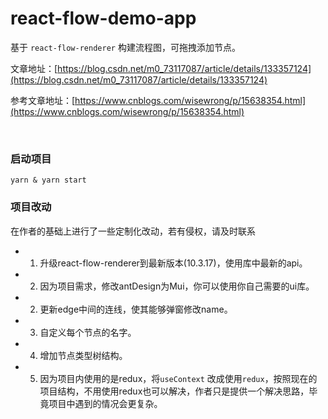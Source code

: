 # react-flow-demo-app

基于 `react-flow-renderer` 构建流程图，可拖拽添加节点。

文章地址：[https://blog.csdn.net/m0_73117087/article/details/133357124](https://blog.csdn.net/m0_73117087/article/details/133357124)

参考文章地址：[https://www.cnblogs.com/wisewrong/p/15638354.html](https://www.cnblogs.com/wisewrong/p/15638354.html)

<br />

### 启动项目

```
yarn & yarn start
```

### 项目改动
在作者的基础上进行了一些定制化改动，若有侵权，请及时联系

- 1. 升级react-flow-renderer到最新版本(10.3.17)，使用库中最新的api。
- 2. 因为项目需求，修改antDesign为Mui，你可以使用你自己需要的ui库。
- 2. 更新edge中间的连线，使其能够弹窗修改name。
- 3. 自定义每个节点的名字。
- 4. 增加节点类型树结构。
- 5. 因为项目内使用的是redux，将`useContext` 改成使用`redux`，按照现在的项目结构，不用使用redux也可以解决，作者只是提供一个解决思路，毕竟项目中遇到的情况会更复杂。